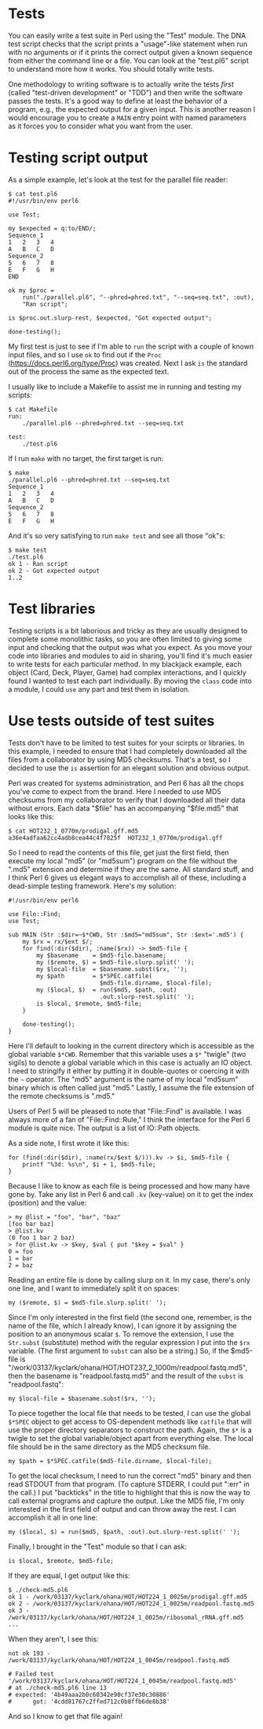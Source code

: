 # Tests

You can easily write a test suite in Perl using the "Test" module.  The DNA test script checks that the script prints a "usage"-like statement when run with no arguments or if it prints the correct output given a known sequence from either the command line or a file.  You can look at the "test.pl6" script to understand more how it works.  You should totally write tests.

One methodology to writing software is to actually write the tests *first* (called "test-driven development" or "TDD") and then write the software passes the tests.  It's a good way to define at least the behavior of a program, e.g., the expected output for a given input.  This is another reason I would encourage you to create a ```MAIN``` entry point with named parameters as it forces you to consider what you want from the user.  

# Testing script output

As a simple example, let's look at the test for the parallel file reader:

```
$ cat test.pl6
#!/usr/bin/env perl6

use Test;

my $expected = q:to/END/;
Sequence_1
1	2	3	4
A	B	C	D
Sequence_2
5	6	7	8
E	F	G	H
END

ok my $proc =
    run("./parallel.pl6", "--phred=phred.txt", "--seq=seq.txt", :out),
    "Ran script";

is $proc.out.slurp-rest, $expected, "Got expected output";

done-testing();
```

My first test is just to see if I'm able to ```run``` the script with a couple of known input files, and so I use ```ok``` to find out if the ```Proc``` (https://docs.perl6.org/type/Proc) was created.  Next I ask ```is``` the standard out of the process the same as the expected text.  

I usually like to include a Makefile to assist me in running and testing my scripts:

```
$ cat Makefile
run:
	./parallel.pl6 --phred=phred.txt --seq=seq.txt

test:
	./test.pl6
```    
   
If I run ```make``` with no target, the first target is run:

```   
$ make
./parallel.pl6 --phred=phred.txt --seq=seq.txt
Sequence_1
1	2	3	4
A	B	C	D
Sequence_2
5	6	7	8
E	F	G	H
```

And it's so very satisfying to run ```make test``` and see all those "ok"s:

```
$ make test
./test.pl6
ok 1 - Ran script
ok 2 - Got expected output
1..2
```

# Test libraries

Testing scripts is a bit laborious and tricky as they are usually designed to complete some monolithic tasks, so you are often limited to giving some input and checking that the output was what you expect.  As you move your code into libraries and modules to aid in sharing, you'll find it's much easier to write tests for each particular method.  In my blackjack example, each object (Card, Deck, Player, Game) had complex interactions, and I quickly found I wanted to test each part individually.  By moving the ```class``` code into a module, I could ```use``` any part and test them in isolation.

# Use tests outside of test suites

Tests don't have to be limited to test suites for your scirpts or libraries.  In this example, I needed to ensure that I had completely downloaded all the files from a collaborator by using MD5 checksums.  That's a test, so I decided to use the ```is``` assertion for an elegant solution and obvious output.

Perl was created for systems administration, and Perl 6 has all the chops you've come to expect from the brand. Here I needed to use MD5 checksums from my collaborator to verify that I downloaded all their data without errors. Each data "$file" has an accompanying "$file.md5" that looks like this:

```
$ cat HOT232_1_0770m/prodigal.gff.md5
a36e4adfaa62cc4adb8cea44c4f7825f  HOT232_1_0770m/prodigal.gff
```

So I need to read the contents of this file, get just the first field, then execute my local "md5" (or "md5sum") program on the file without the ".md5" extension and determine if they are the same. All standard stuff, and I think Perl 6 gives us elegant ways to accomplish all of these, including a dead-simple testing framework. Here's my solution:

```
#!/usr/bin/env perl6

use File::Find;
use Test;

sub MAIN (Str :$dir=~$*CWD, Str :$md5="md5sum", Str :$ext='.md5') {
    my $rx = rx/$ext $/;
    for find(:dir($dir), :name($rx)) -> $md5-file {
        my $basename    = $md5-file.basename;
        my ($remote, $) = $md5-file.slurp.split(' ');
        my $local-file  = $basename.subst($rx, '');
        my $path        = $*SPEC.catfile(
                          $md5-file.dirname, $local-file);
        my ($local, $)  = run($md5, $path, :out)
                          .out.slurp-rest.split(' ');
        is $local, $remote, $md5-file;
    }

    done-testing();
}
```

Here I'll default to looking in the current directory which is accessible as the global variable ```$*CWD```.  Remember that this variable uses a ```$*``` "twigle" (two sigils) to denote a global variable which in this case is actually an IO object. I need to stringify it either by putting it in double-quotes or coercing it with the ```~``` operator. The "md5" argument is the name of my local "md5sum" binary which is often called just "md5." Lastly, I assume the file extension of the remote checksums is ".md5."

Users of Perl 5 will be pleased to note that "File::Find" is available. I was always more of a fan of "File::Find::Rule," I think the interface for the Perl 6 module is quite nice. The output is a list of IO::Path objects.

As a side note, I first wrote it like this:

```
for (find(:dir($dir), :name(rx/$ext $/))).kv -> $i, $md5-file {
    printf "%3d: %s\n", $i + 1, $md5-file;
}
```

Because I like to know as each file is being processed and how many have gone by. Take any list in Perl 6 and call ```.kv``` (key-value) on it to get the index (position) and the value:

```
> my @list = "foo", "bar", "baz"
[foo bar baz]
> @list.kv
(0 foo 1 bar 2 baz)
> for @list.kv -> $key, $val { put "$key = $val" }
0 = foo
1 = bar
2 = baz
```

Reading an entire file is done by calling slurp on it. In my case, there's only one line, and I want to immediately split it on spaces:

```
my ($remote, $) = $md5-file.slurp.split(' ');
```

Since I'm only interested in the first field (the second one, remember, is the name of the file, which I already know), I can ignore it by assigning the position to an anonymous scalar ```$```. To remove the extension, I use the ```Str.subst``` (substitute) method with the regular expression I put into the ```$rx``` variable. (The first argument to ```subst``` can also be a string.) So, if the $md5-file is "/work/03137/kyclark/ohana/HOT/HOT237_2_1000m/readpool.fastq.md5", then the basename is "readpool.fastq.md5" and the result of the ```subst``` is "readpool.fastq":

```
my $local-file = $basename.subst($rx, '');
```

To piece together the local file that needs to be tested, I can use the global ```$*SPEC``` object to get access to OS-dependent methods like ```catfile``` that will use the proper directory separators to construct the path. Again, the ```$*``` is a twigle to set the global variable/object apart from everything else. The local file should be in the same directory as the MD5 checksum file.

```
my $path = $*SPEC.catfile($md5-file.dirname, $local-file);
```

To get the local checksum, I need to run the correct "md5" binary and then read STDOUT from that program. (To capture STDERR, I could put ":err" in the call.) I put "backticks" in the title to highlight that this is now the way to call external programs and capture the output. Like the MD5 file, I'm only interested in the first field of output and can throw away the rest. I can accomplish it all in one line:

```
my ($local, $) = run($md5, $path, :out).out.slurp-rest.split(' ');
```

Finally, I brought in the "Test" module so that I can ask:

```
is $local, $remote, $md5-file;
```

If they are equal, I get output like this:

```
$ ./check-md5.pl6
ok 1 - /work/03137/kyclark/ohana/HOT/HOT224_1_0025m/prodigal.gff.md5
ok 2 - /work/03137/kyclark/ohana/HOT/HOT224_1_0025m/readpool.fastq.md5
ok 3 - /work/03137/kyclark/ohana/HOT/HOT224_1_0025m/ribosomal_rRNA.gff.md5
...
```

When they aren't, I see this:

```
not ok 193 - /work/03137/kyclark/ohana/HOT/HOT224_1_0045m/readpool.fastq.md5

# Failed test '/work/03137/kyclark/ohana/HOT/HOT224_1_0045m/readpool.fastq.md5'
# at ./check-md5.pl6 line 13
# expected: '4b49aaa2b0c60342e90cf37e30c30886'
#      got: '4cdd81767c2ffed712c0b8ffb6de8b38'
```

And so I know to get that file again!


